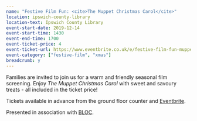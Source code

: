 ```yaml
---
name: "Festive Film Fun: <cite>The Muppet Christmas Carol</cite>"
location: ipswich-county-library
location-text: Ipswich County Library
event-start-date: 2019-12-14
event-start-time: 1430
event-end-time: 1700
event-ticket-price: 4
event-ticket-url: https://www.eventbrite.co.uk/e/festive-film-fun-muppet-christmas-carol-tickets-81527084705
event-category: ["festive-film", "xmas"]
breadcrumb: y
---
```


Families are invited to join us for a warm and friendly seasonal film screening. Enjoy <cite>The Muppet Christmas Carol</cite> with sweet and savoury treats - all included in the ticket price!

Tickets available in advance from the ground floor counter and [Eventbrite](https://www.eventbrite.co.uk/e/festive-film-fun-muppet-christmas-carol-tickets-81527084705).

Presented in association with [BLOC](/bloc/).
